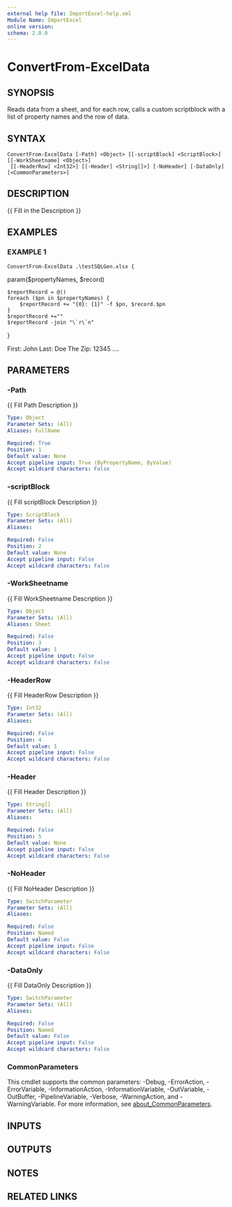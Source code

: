 ```yaml
---
external help file: ImportExcel-help.xml
Module Name: ImportExcel
online version:
schema: 2.0.0
---
```


# ConvertFrom-ExcelData

## SYNOPSIS
Reads data from a sheet, and for each row, calls a custom scriptblock with a list of property names and the row of data.

## SYNTAX

```
ConvertFrom-ExcelData [-Path] <Object> [[-scriptBlock] <ScriptBlock>] [[-WorkSheetname] <Object>]
 [[-HeaderRow] <Int32>] [[-Header] <String[]>] [-NoHeader] [-DataOnly] [<CommonParameters>]
```

## DESCRIPTION
{{ Fill in the Description }}

## EXAMPLES

### EXAMPLE 1
```
ConvertFrom-ExcelData .\testSQLGen.xlsx {
```

param($propertyNames, $record)

    $reportRecord = @()
    foreach ($pn in $propertyNames) {
        $reportRecord += "{0}: {1}" -f $pn, $record.$pn
    }
    $reportRecord +=""
    $reportRecord -join "\`r\`n"
}

First: John
Last: Doe
The Zip: 12345
....

## PARAMETERS

### -Path
{{ Fill Path Description }}

```yaml
Type: Object
Parameter Sets: (All)
Aliases: FullName

Required: True
Position: 1
Default value: None
Accept pipeline input: True (ByPropertyName, ByValue)
Accept wildcard characters: False
```

### -scriptBlock
{{ Fill scriptBlock Description }}

```yaml
Type: ScriptBlock
Parameter Sets: (All)
Aliases:

Required: False
Position: 2
Default value: None
Accept pipeline input: False
Accept wildcard characters: False
```

### -WorkSheetname
{{ Fill WorkSheetname Description }}

```yaml
Type: Object
Parameter Sets: (All)
Aliases: Sheet

Required: False
Position: 3
Default value: 1
Accept pipeline input: False
Accept wildcard characters: False
```

### -HeaderRow
{{ Fill HeaderRow Description }}

```yaml
Type: Int32
Parameter Sets: (All)
Aliases:

Required: False
Position: 4
Default value: 1
Accept pipeline input: False
Accept wildcard characters: False
```

### -Header
{{ Fill Header Description }}

```yaml
Type: String[]
Parameter Sets: (All)
Aliases:

Required: False
Position: 5
Default value: None
Accept pipeline input: False
Accept wildcard characters: False
```

### -NoHeader
{{ Fill NoHeader Description }}

```yaml
Type: SwitchParameter
Parameter Sets: (All)
Aliases:

Required: False
Position: Named
Default value: False
Accept pipeline input: False
Accept wildcard characters: False
```

### -DataOnly
{{ Fill DataOnly Description }}

```yaml
Type: SwitchParameter
Parameter Sets: (All)
Aliases:

Required: False
Position: Named
Default value: False
Accept pipeline input: False
Accept wildcard characters: False
```

### CommonParameters
This cmdlet supports the common parameters: -Debug, -ErrorAction, -ErrorVariable, -InformationAction, -InformationVariable, -OutVariable, -OutBuffer, -PipelineVariable, -Verbose, -WarningAction, and -WarningVariable. For more information, see [about_CommonParameters](http://go.microsoft.com/fwlink/?LinkID=113216).

## INPUTS

## OUTPUTS

## NOTES

## RELATED LINKS
